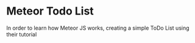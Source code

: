 # Meteor Todo List

In order to learn how Meteor JS works, creating a simple ToDo List using their tutorial
